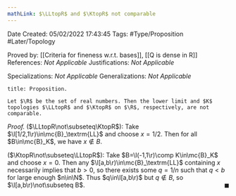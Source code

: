 ```yaml
---
mathLink: $\LLtopR$ and $\KtopR$ not comparable
---
```


<div class="topSpace"></div>

Date Created: 05/02/2022 17:43:45
Tags: #Type/Proposition #Later/Topology

Proved by: [[Criteria for fineness w.r.t. bases]], [[Q is dense in R]]
References: <i>Not Applicable</i>
Justifications: <i>Not Applicable</i>

Specializations: <i>Not Applicable</i>
Generalizations: <i>Not Applicable</i>

``` ad-Proposition
title: Proposition.

Let $\R$ be the set of real numbers. Then the lower limit and $K$ topologies $\LLtopR$ and $\KtopR$ on $\R$, respectively, are not comparable.

```

<i>Proof.</i> ($\LLtopR\not\subseteq\KtopR$): Take $\l[1/2,1\r)\in\mc{B}_\textrm{LL}$ and choose $x=1/2$. Then for all $B\in\mc{B}_K$, we have $x\not\in B$.

($\KtopR\not\subseteq\LLtopR$): Take $B=\l(-1,1\r)\comp K\in\mc{B}_K$ and choose $x=0$. Then any $\l[a,b\r)\in\mc{B}_\textrm{LL}$ containing $x$ necessarily implies that $b>0$, so there exists some $q=1/n$ such that $q<b$ for large enough $n\in\N$. Thus $q\in\l[a,b\r)$ but $q\not\in B$, so $\l[a,b\r)\not\subseteq B$.<span style="float:right;">$\blacksquare$</span>
